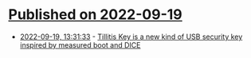 # [Published on 2022-09-19](index.md)

* [2022-09-19, 13:31:33](https://lobste.rs/s/37sxon/tillitis_key_is_new_kind_usb_security_key) - [Tillitis Key is a new kind of USB security key inspired by measured boot and DICE](https://www.tillitis.se/)
